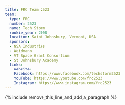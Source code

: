 ```yaml
---
title: FRC Team 2523
team:
  type: FRC
  number: 2523
  name: Tech Storm
  rookie_year: 2008
  location: Saint Johnsbury, Vermont, USA
  sponsors:
  - NSA Industries
  - Weidmann
  - VT Space Grant Consortium
  - St Johnsbury Academy
  links:
    Website:
    Facebook: https://www.facebook.com/techstorm2523
    YouTube: https://www.youtube.com/frc2523
    Instagram: https://www.instagram.com/frc2523
---
```


{% include remove_this_line_and_add_a_paragraph %}